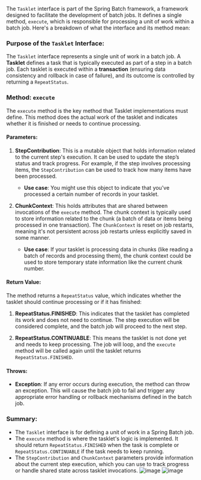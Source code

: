 The `Tasklet` interface is part of the Spring Batch framework, a framework designed to facilitate the development of batch jobs. It defines a single method, `execute`, which is responsible for processing a unit of work within a batch job. Here's a breakdown of what the interface and its method mean:

### Purpose of the `Tasklet` Interface:
The `Tasklet` interface represents a single unit of work in a batch job. A **Tasklet** defines a task that is typically executed as part of a step in a batch job. Each tasklet is executed within a **transaction** (ensuring data consistency and rollback in case of failure), and its outcome is controlled by returning a `RepeatStatus`.

### Method: `execute`
The `execute` method is the key method that Tasklet implementations must define. This method does the actual work of the tasklet and indicates whether it is finished or needs to continue processing.

#### Parameters:
1. **StepContribution**: This is a mutable object that holds information related to the current step's execution. It can be used to update the step’s status and track progress. For example, if the step involves processing items, the `StepContribution` can be used to track how many items have been processed.
   
   - **Use case**: You might use this object to indicate that you've processed a certain number of records in your tasklet.

2. **ChunkContext**: This holds attributes that are shared between invocations of the `execute` method. The chunk context is typically used to store information related to the chunk (a batch of data or items being processed in one transaction). The `ChunkContext` is reset on job restarts, meaning it's not persistent across job restarts unless explicitly saved in some manner.

   - **Use case**: If your tasklet is processing data in chunks (like reading a batch of records and processing them), the chunk context could be used to store temporary state information like the current chunk number.

#### Return Value: 
The method returns a `RepeatStatus` value, which indicates whether the tasklet should continue processing or if it has finished:

1. **RepeatStatus.FINISHED**: This indicates that the tasklet has completed its work and does not need to continue. The step execution will be considered complete, and the batch job will proceed to the next step.
   
2. **RepeatStatus.CONTINUABLE**: This means the tasklet is not done yet and needs to keep processing. The job will loop, and the `execute` method will be called again until the tasklet returns `RepeatStatus.FINISHED`.

#### Throws:
- **Exception**: If any error occurs during execution, the method can throw an exception. This will cause the batch job to fail and trigger any appropriate error handling or rollback mechanisms defined in the batch job.

### Summary:
- The `Tasklet` interface is for defining a unit of work in a Spring Batch job.
- The `execute` method is where the tasklet's logic is implemented. It should return `RepeatStatus.FINISHED` when the task is complete or `RepeatStatus.CONTINUABLE` if the task needs to keep running.
- The `StepContribution` and `ChunkContext` parameters provide information about the current step execution, which you can use to track progress or handle shared state across tasklet invocations.
![image](https://github.com/user-attachments/assets/65045bab-b96a-4164-b500-051c87b7b2da)
![image](https://github.com/user-attachments/assets/2df7ec3f-0fb6-41b3-8eca-96b1b85817b5)
